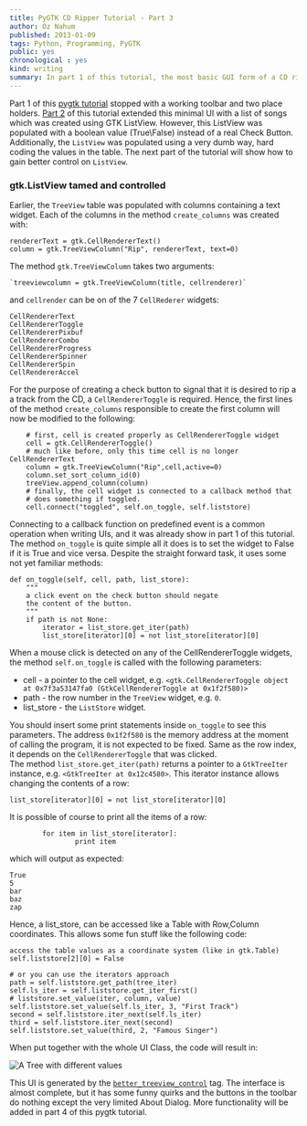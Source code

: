 ```yaml
---
title: PyGTK CD Ripper Tutorial - Part 3
author: Oz Nahum
published: 2013-01-09
tags: Python, Programming, PyGTK
public: yes
chronological : yes
kind: writing 
summary: In part 1 of this tutorial, the most basic GUI form of a CD ripper application, was created. Part 2 then continued and expanded this tutorial with GTK ListView to create the song list. This part will add some polish and varnish to the UI as well as some more functionality...
---
```


Part 1 of this [pygtk tutorial][tutor1] stopped with a working toolbar and two place 
holders. [Part 2][tutor2] of this tutorial  extended this minimal UI with a list of
songs which was created using GTK ListView. However, this ListView was populated
with a boolean value (True\False) instead of a real Check Button. Additionally, 
the `ListView` was populated using a very dumb way, hard coding the values in 
the table. The next part of the tutorial will show how to gain better control 
on `ListView`.

### gtk.ListView tamed and controlled

Earlier, the `TreeView` table was populated with columns containing a text widget.
Each of the columns in the method `create_columns` was created with:

    rendererText = gtk.CellRendererText()
    column = gtk.TreeViewColumn("Rip", rendererText, text=0)
    
The method `gtk.TreeViewColumn` takes two arguments:

    `treeviewcolumn = gtk.TreeViewColumn(title, cellrenderer)`

and `cellrender` can be on of the 7 `CellRederer` widgets:

    CellRendererText
    CellRendererToggle
    CellRendererPixbuf
    CellRendererCombo
    CellRendererProgress
    CellRendererSpinner
    CellRendererSpin
    CellRendererAccel

For the purpose of creating a check button to signal that it is desired to rip a
a track from the CD, a `CellRendererToggle` is required. Hence, the first lines
of the method `create_columns` responsible to create the first column will now be
modified to the following:

        # first, cell is created properly as CellRendererToggle widget
        cell = gtk.CellRendererToggle()
        # much like before, only this time cell is no longer CellRendererText
        column = gtk.TreeViewColumn("Rip",cell,active=0)
        column.set_sort_column_id(0)
        treeView.append_column(column)
        # finally, the cell widget is connected to a callback method that 
        # does something if toggled.
        cell.connect("toggled", self.on_toggle, self.liststore)

Connecting to a callback function on predefined event is a common operation when
writing UIs, and it was already show in part 1 of this tutorial. The method 
`on_toggle` is quite simple all it does is to set the widget to False if it is True
and vice versa. Despite the straight forward task, it uses some not yet familiar
methods:

    def on_toggle(self, cell, path, list_store):
        """
        a click event on the check button should negate
        the content of the button.
        """
        if path is not None:
            iterator = list_store.get_iter(path)
            list_store[iterator][0] = not list_store[iterator][0]

When a mouse click is detected on any of the CellRendererToggle widgets,  the 
method `self.on_toggle` is called with the following parameters:

   - cell - a pointer to the cell widget, e.g. 
   `<gtk.CellRendererToggle object at 0x7f3a53147fa0 (GtkCellRendererToggle at 0x1f2f580)>`
   - path - the row number in the `TreeView` widget, e.g. `0`.
   - list_store - the `ListStore` widget. 

You should insert some print statements inside `on_toggle` to see this parameters. 
The address `0x1f2f580` is the memory address at the moment of calling the program, 
it is not expected to be fixed. Same as the row index, it depends on the `CellRendererToggle`
that was clicked.  
The method `list_store.get_iter(path)` returns a pointer to a `GtkTreeIter` 
instance, e.g. `<GtkTreeIter at 0x12c4580>`. This iterator instance allows changing
the contents of a row:

    list_store[iterator][0] = not list_store[iterator][0]
    
It is possible of course to print all the items of a row:

            for item in list_store[iterator]:
                    print item

which will output as expected:
    
    True
    5
    bar
    baz
    zap

Hence, a list_store, can be accessed like a Table with Row,Column coordinates.
This allows some fun stuff like the following code:

    access the table values as a coordinate system (like in gtk.Table)
    self.liststore[2][0] = False
    
    # or you can use the iterators approach
    path = self.liststore.get_path(tree_iter)
    self.ls_iter = self.liststore.get_iter_first()
    # liststore.set_value(iter, column, value)
    self.liststore.set_value(self.ls_iter, 3, "First Track")
    second = self.liststore.iter_next(self.ls_iter)
    third = self.liststore.iter_next(second)
    self.liststore.set_value(third, 2, "Famous Singer")

When put together with the whole UI Class, the code will result in:

![A Tree with different values][TreeViewTablePopulated]

This UI is generated by the [`better_treeview_control`][gittag1] tag. 
The interface is almost complete, but it has some funny quirks and the buttons
in the toolbar do nothing except the very limited About Dialog. 
More functionality will be added in part 4 of this pygtk tutorial. 

[gittag1]: https://github.com/oz123/punder/blob/better_treeview_control/punder.py
[TreeViewTablePopulated]: https://lh5.googleusercontent.com/-4Xm1L8XDD58/UO3b0gdtqkI/AAAAAAAACFY/31j4-Cypj10/s506/TreeViewCoordinates.png
[tutor1]: http://oz123.github.com/writings/2013-01-03-A%20Complete%20PyGTK%20CD%20Ripper%20Tutorial/
[tutor2]: http://oz123.github.com/writings/2013-01-04-PyGTK%20CD%20Ripper%20Tutorial%20Continued/
